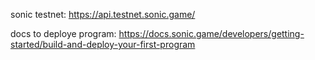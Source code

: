 sonic testnet:
https://api.testnet.sonic.game/


docs to deploye program:
https://docs.sonic.game/developers/getting-started/build-and-deploy-your-first-program